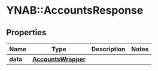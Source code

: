 # YNAB::AccountsResponse

## Properties
Name | Type | Description | Notes
------------ | ------------- | ------------- | -------------
**data** | [**AccountsWrapper**](AccountsWrapper.md) |  | 


